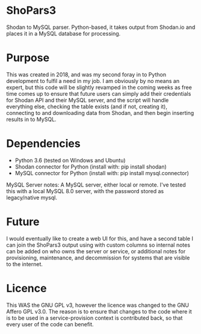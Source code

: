 # ShoPars3
Shodan to MySQL parser. Python-based, it takes output from Shodan.io and places it in a MySQL database for processing. 

# Purpose
This was created in 2018, and was my second foray in to Python development to fulfil a need in my job. I am obviously by no means an expert, but this code will be slightly revamped in the coming weeks as free time comes up to ensure that future users can simply add their credentials for Shodan API and their MySQL server, and the script will handle everything else, checking the table exists (and if not, creating it), connecting to and downloading data from Shodan, and then begin inserting results in to MySQL. 

# Dependencies
- Python 3.6 (tested on Windows and Ubuntu)
- Shodan connector for Python (install with: pip install shodan)
- MySQL connector for Python (install with: pip install mysql.connector)

MySQL Server notes: A MySQL server, either local or remote. I've tested this with a local MySQL 8.0 server, with the password stored as legacy/native mysql.

# Future
I would eventually like to create a web UI for this, and have a second table I can join the ShoPars3 output using with custom columns so internal notes can be added on who owns the server or service, or additional notes for provisioning, maintenance, and decommission for systems that are visible to the internet.

# Licence
This WAS the GNU GPL v3, however the licence was changed to the GNU Affero GPL v3.0. The reason is to ensure that changes to the code where it is to be used in a service-provision context is contributed back, so that every user of the code can benefit.

